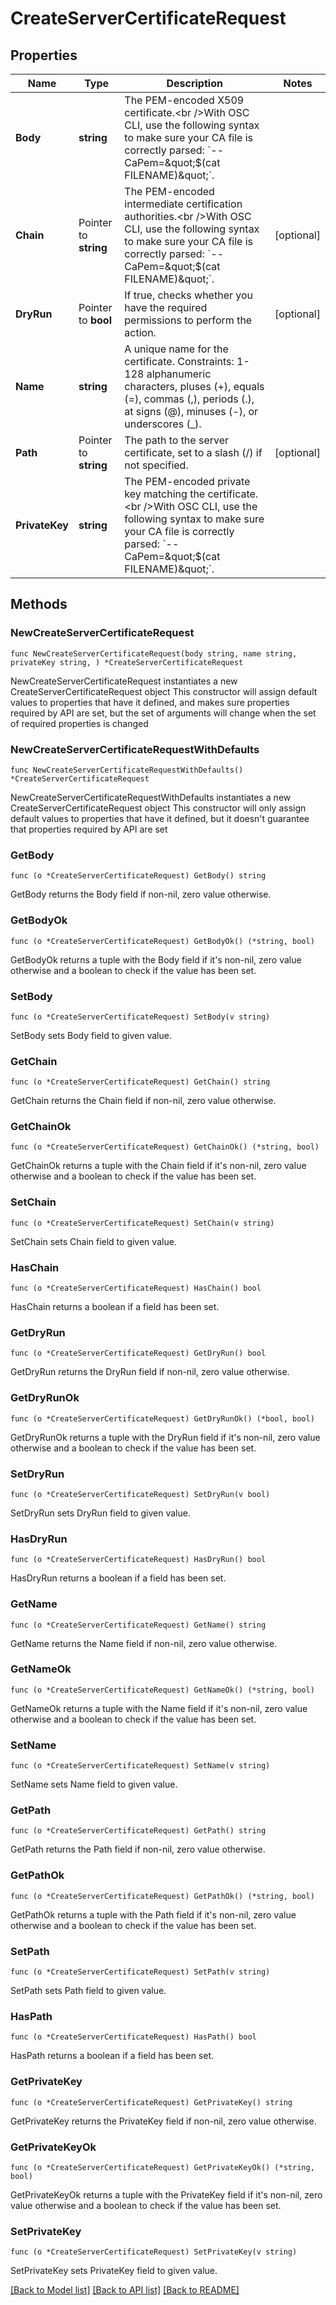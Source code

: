# CreateServerCertificateRequest

## Properties

Name | Type | Description | Notes
------------ | ------------- | ------------- | -------------
**Body** | **string** | The PEM-encoded X509 certificate.&lt;br /&gt;With OSC CLI, use the following syntax to make sure your CA file is correctly parsed: &#x60;--CaPem&#x3D;&amp;quot;$(cat FILENAME)&amp;quot;&#x60;. | 
**Chain** | Pointer to **string** | The PEM-encoded intermediate certification authorities.&lt;br /&gt;With OSC CLI, use the following syntax to make sure your CA file is correctly parsed: &#x60;--CaPem&#x3D;&amp;quot;$(cat FILENAME)&amp;quot;&#x60;. | [optional] 
**DryRun** | Pointer to **bool** | If true, checks whether you have the required permissions to perform the action. | [optional] 
**Name** | **string** | A unique name for the certificate. Constraints: 1-128 alphanumeric characters, pluses (+), equals (&#x3D;), commas (,), periods (.), at signs (@), minuses (-), or underscores (_). | 
**Path** | Pointer to **string** | The path to the server certificate, set to a slash (/) if not specified. | [optional] 
**PrivateKey** | **string** | The PEM-encoded private key matching the certificate.&lt;br /&gt;With OSC CLI, use the following syntax to make sure your CA file is correctly parsed: &#x60;--CaPem&#x3D;&amp;quot;$(cat FILENAME)&amp;quot;&#x60;. | 

## Methods

### NewCreateServerCertificateRequest

`func NewCreateServerCertificateRequest(body string, name string, privateKey string, ) *CreateServerCertificateRequest`

NewCreateServerCertificateRequest instantiates a new CreateServerCertificateRequest object
This constructor will assign default values to properties that have it defined,
and makes sure properties required by API are set, but the set of arguments
will change when the set of required properties is changed

### NewCreateServerCertificateRequestWithDefaults

`func NewCreateServerCertificateRequestWithDefaults() *CreateServerCertificateRequest`

NewCreateServerCertificateRequestWithDefaults instantiates a new CreateServerCertificateRequest object
This constructor will only assign default values to properties that have it defined,
but it doesn't guarantee that properties required by API are set

### GetBody

`func (o *CreateServerCertificateRequest) GetBody() string`

GetBody returns the Body field if non-nil, zero value otherwise.

### GetBodyOk

`func (o *CreateServerCertificateRequest) GetBodyOk() (*string, bool)`

GetBodyOk returns a tuple with the Body field if it's non-nil, zero value otherwise
and a boolean to check if the value has been set.

### SetBody

`func (o *CreateServerCertificateRequest) SetBody(v string)`

SetBody sets Body field to given value.


### GetChain

`func (o *CreateServerCertificateRequest) GetChain() string`

GetChain returns the Chain field if non-nil, zero value otherwise.

### GetChainOk

`func (o *CreateServerCertificateRequest) GetChainOk() (*string, bool)`

GetChainOk returns a tuple with the Chain field if it's non-nil, zero value otherwise
and a boolean to check if the value has been set.

### SetChain

`func (o *CreateServerCertificateRequest) SetChain(v string)`

SetChain sets Chain field to given value.

### HasChain

`func (o *CreateServerCertificateRequest) HasChain() bool`

HasChain returns a boolean if a field has been set.

### GetDryRun

`func (o *CreateServerCertificateRequest) GetDryRun() bool`

GetDryRun returns the DryRun field if non-nil, zero value otherwise.

### GetDryRunOk

`func (o *CreateServerCertificateRequest) GetDryRunOk() (*bool, bool)`

GetDryRunOk returns a tuple with the DryRun field if it's non-nil, zero value otherwise
and a boolean to check if the value has been set.

### SetDryRun

`func (o *CreateServerCertificateRequest) SetDryRun(v bool)`

SetDryRun sets DryRun field to given value.

### HasDryRun

`func (o *CreateServerCertificateRequest) HasDryRun() bool`

HasDryRun returns a boolean if a field has been set.

### GetName

`func (o *CreateServerCertificateRequest) GetName() string`

GetName returns the Name field if non-nil, zero value otherwise.

### GetNameOk

`func (o *CreateServerCertificateRequest) GetNameOk() (*string, bool)`

GetNameOk returns a tuple with the Name field if it's non-nil, zero value otherwise
and a boolean to check if the value has been set.

### SetName

`func (o *CreateServerCertificateRequest) SetName(v string)`

SetName sets Name field to given value.


### GetPath

`func (o *CreateServerCertificateRequest) GetPath() string`

GetPath returns the Path field if non-nil, zero value otherwise.

### GetPathOk

`func (o *CreateServerCertificateRequest) GetPathOk() (*string, bool)`

GetPathOk returns a tuple with the Path field if it's non-nil, zero value otherwise
and a boolean to check if the value has been set.

### SetPath

`func (o *CreateServerCertificateRequest) SetPath(v string)`

SetPath sets Path field to given value.

### HasPath

`func (o *CreateServerCertificateRequest) HasPath() bool`

HasPath returns a boolean if a field has been set.

### GetPrivateKey

`func (o *CreateServerCertificateRequest) GetPrivateKey() string`

GetPrivateKey returns the PrivateKey field if non-nil, zero value otherwise.

### GetPrivateKeyOk

`func (o *CreateServerCertificateRequest) GetPrivateKeyOk() (*string, bool)`

GetPrivateKeyOk returns a tuple with the PrivateKey field if it's non-nil, zero value otherwise
and a boolean to check if the value has been set.

### SetPrivateKey

`func (o *CreateServerCertificateRequest) SetPrivateKey(v string)`

SetPrivateKey sets PrivateKey field to given value.



[[Back to Model list]](../README.md#documentation-for-models) [[Back to API list]](../README.md#documentation-for-api-endpoints) [[Back to README]](../README.md)


